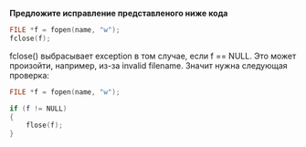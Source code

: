 **Предложите исправление представленого ниже кода**

 ```C
FILE *f = fopen(name, "w");
fclose(f);
 ```

fclose() выбрасывает exception в том случае, если f == NULL.
Это может произойти, например, из-за invalid filename. 
Значит нужна следующая проверка:

```C
FILE *f = fopen(name, "w");

if (f != NULL)
{
    flose(f);
}
```







